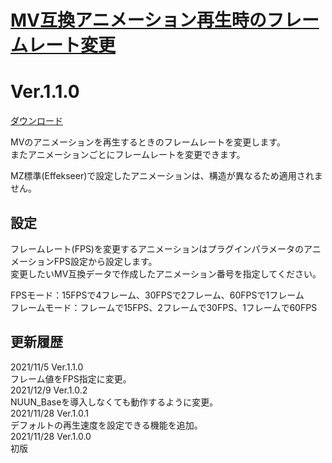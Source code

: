 # [MV互換アニメーション再生時のフレームレート変更](https://raw.githubusercontent.com/nuun888/MZ/master/NUUN_AnimationFPSRate.js)
# Ver.1.1.0
[ダウンロード](https://raw.githubusercontent.com/nuun888/MZ/master/NUUN_AnimationFPSRate.js)

MVのアニメーションを再生するときのフレームレートを変更します。  
またアニメーションごとにフレームレートを変更できます。  

MZ標準(Effekseer)で設定したアニメーションは、構造が異なるため適用されません。  

## 設定
フレームレート(FPS)を変更するアニメーションはプラグインパラメータのアニメーションFPS設定から設定します。  
変更したいMV互換データで作成したアニメーション番号を指定してください。  

FPSモード：15FPSで4フレーム、30FPSで2フレーム、60FPSで1フレーム  
フレームモード：フレームで15FPS、2フレームで30FPS、1フレームで60FPS  


## 更新履歴
2021/11/5 Ver.1.1.0  
フレーム値をFPS指定に変更。  
2021/12/9 Ver.1.0.2  
NUUN_Baseを導入しなくても動作するように変更。  
2021/11/28 Ver.1.0.1  
デフォルトの再生速度を設定できる機能を追加。  
2021/11/28 Ver.1.0.0  
初版  
